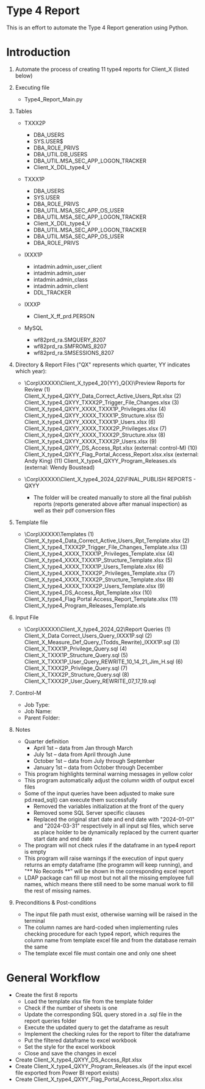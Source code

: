 # Type 4 Report
This is an effort to automate the Type 4 Report generation using Python.

# Introduction
1. Automate the process of creating 11 type4 reports for Client_X (listed below)

2. Executing file
    - Type4_Report_Main.py

3. Tables
    - TXXX2P
        - DBA_USERS
        - SYS.USER$
        - DBA_ROLE_PRIVS
        - DBA_UTIL.DB_USERS
        - DBA_UTIL.MSA_SEC_APP_LOGON_TRACKER
        - Client_X_DDL_type4_V

    - TXXX1P
        - DBA_USERS
        - SYS.USER
        - DBA_ROLE_PRIVS
        - DBA_UTIL.MSA_SEC_APP_OS_USER
        - DBA_UTIL.MSA_SEC_APP_LOGON_TRACKER
        - Client_X_DDL_type4_V
        - DBA_UTIL.MSA_SEC_APP_LOGON_TRACKER
        - DBA_UTIL.MSA_SEC_APP_OS_USER
        - DBA_ROLE_PRIVS

    - IXXX1P
        - intadmin.admin_user_client
        - intadmin.admin_user
        - intadmin.admin_class
        - intadmin.admin_client
        - DDL_TRACKER

    - IXXXP
        - Client_X_ff_prd.PERSON

    - MySQL
        - wf82prd_ra.SMQUERY_8207
        - wf82prd_ra.SMFROMS_8207
        - wf82prd_ra.SMSESSIONS_8207

4. Directory & Report Files ("QX" represents which quarter, YY indicates which year):
    - \\Corp\XXXXX\Client_X_type4_20{YY}_Q{X}\Preview Reports for Review 
        (1) Client_X_type4_QXYY_Data_Correct_Active_Users_Rpt.xlsx
        (2) Client_X_type4_QXYY_TXXX2P_Trigger_File_Changes.xlsx
        (3) Client_X_type4_QXYY_XXXX_TXXX1P_Privileges.xlsx
        (4) Client_X_type4_QXYY_XXXX_TXXX1P_Structure.xlsx
        (5) Client_X_type4_QXYY_XXXX_TXXX1P_Users.xlsx
        (6) Client_X_type4_QXYY_XXXX_TXXX2P_Privileges.xlsx
        (7) Client_X_type4_QXYY_XXXX_TXXX2P_Structure.xlsx
        (8) Client_X_type4_QXYY_XXXX_TXXX2P_Users.xlsx
        (9) Client_X_type4_QXYY_DS_Access_Rpt.xlsx (external: control-M)
        (10) Client_X_type4_QXYY_Flag_Portal_Access_Report.xlsx.xlsx (external: Andy King)
        (11) Client_X_type4_QXYY_Program_Releases.xls (external: Wendy Boustead)

    - \\Corp\XXXXX\Client_X_type4_2024_Q2\FINAL_PUBLISH REPORTS - QXYY
        - The folder will be created manually to store all the final publish reports (reports generated above after manual inspection) as well as their pdf conversion files

5. Template file
    - \\Corp\XXXXX\Templates
        (1) Client_X_type4_Data_Correct_Active_Users_Rpt_Template.xlsx
        (2) Client_X_type4_TXXX2P_Trigger_File_Changes_Template.xlsx
        (3) Client_X_type4_XXXX_TXXX1P_Privileges_Template.xlsx
        (4) Client_X_type4_XXXX_TXXX1P_Structure_Template.xlsx
        (5) Client_X_type4_XXXX_TXXX1P_Users_Template.xlsx
        (6) Client_X_type4_XXXX_TXXX2P_Privileges_Template.xlsx
        (7) Client_X_type4_XXXX_TXXX2P_Structure_Template.xlsx
        (8) Client_X_type4_XXXX_TXXX2P_Users_Template.xlsx
        (9) Client_X_type4_DS_Access_Rpt_Template.xlsx
        (10) Client_X_type4_Flag Portal Access_Report_Template.xlsx
        (11) Client_X_type4_Program_Releases_Template.xls

6. Input File
    - \\Corp\XXXXX\Client_X_type4_2024_Q2\Report Queries
        (1) Client_X_Data Correct_Users_Query_IXXX1P.sql
        (2) Client_X_Measure_Def_Query_(Todds_Rewrite)_IXXX1P.sql
        (3) Client_X_TXXX1P_Privilege_Query.sql
        (4) Client_X_TXXX1P_Structure_Query.sql
        (5) Client_X_TXXX1P_User_Query_REWRITE_10_14_21_Jim_H.sql
        (6) Client_X_TXXX2P_Privilege_Query.sql
        (7) Client_X_TXXX2P_Structure_Query.sql
        (8) Client_X_TXXX2P_User_Query_REWRITE_07_17_19.sql

7. Control-M
    - Job Type:
    - Job Name:
    - Parent Folder:

8. Notes
    - Quarter definition
        - April 1st – data from Jan through March
        - July 1st – data from April through June
        - October 1st – data from July through September
        - January 1st – data from October through December
    - This program highlights terminal warning messages in yellow color
    - This program automatically adjust the column width of output excel files
    - Some of the input queries have been adjusted to make sure pd.read_sql() can execute them successfully
        - Removed the variables initialization at the front of the query
        - Removed some SQL Server specific clauses
        - Replaced the original start date and end date with "2024-01-01" and "2024-03-31" respectively in all input sql files, which serve as place holder to be dynamically replaced by the current quarter start date and end date
    - The program will not check rules if the dataframe in an type4 report is empty
    - This program will raise warnings if the execution of input query returns an empty dataframe (the programm will keep running), and "** No Records **" will be shown in the corresponding excel report
    - LDAP package can fill up most but not all the missing employee full names, which means there still need to be some manual work to fill the rest of missing names.

9. Preconditions & Post-conditions
    - The input file path must exist, otherwise warning will be raised in the terminal
    - The column names are hard-coded when implementing rules checking procedure for each type4 report, which requires the column name from template excel file and from the database remain the same
    - The template excel file must contain one and only one sheet

# General Workflow
- Create the first 8 reports
    - Load the template xlsx file from the template folder
    - Check if the number of sheets is one
    - Update the corresponding SQL query stored in a .sql file in the report queries folder
    - Execute the updated query to get the dataframe as result
    - Implement the checking rules for the report to filter the dataframe
    - Put the filtered dataframe to excel workbook
    - Set the style for the excel workbook
    - Close and save the changes in excel
- Create Client_X_type4_QXYY_DS_Access_Rpt.xlsx
- Create Client_X_type4_QXYY_Program_Releases.xls (if the input excel file exported from Power BI report exists)
- Create Client_X_type4_QXYY_Flag_Portal_Access_Report.xlsx.xlsx

